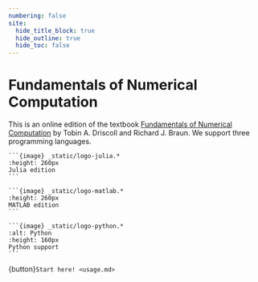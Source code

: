 ```yaml
---
numbering: false
site:
  hide_title_block: true
  hide_outline: true
  hide_toc: false
---
```


# Fundamentals of Numerical Computation

This is an online edition of the textbook [Fundamentals of Numerical Computation](https://tobydriscoll.net/FNC) by Tobin A. Driscoll and Richard J. Braun. We support three programming languages.

`````{grid}
```{image} _static/logo-julia.*
:height: 260px
Julia edition
``` 

```{image} _static/logo-matlab.*
:height: 260px
MATLAB edition
``` 

```{image} _static/logo-python.*
:alt: Python
:height: 160px
Python support
``` 

`````

{button}`Start here! <usage.md>`


